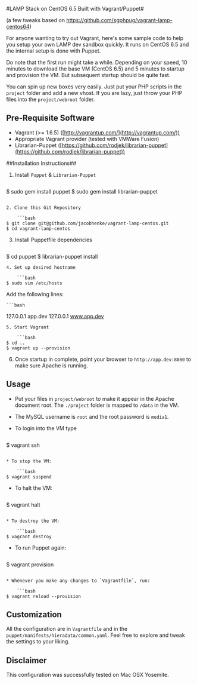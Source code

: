 #LAMP Stack on CentOS 6.5 Built with Vagrant/Puppet#

(a few tweaks based on https://github.com/sgphpug/vagrant-lamp-centos64)

For anyone wanting to try out Vagrant, here's some sample code to help you setup your own LAMP dev sandbox quickly. It runs on CentOS 6.5 and the internal setup is done with Puppet.

Do note that the first run might take a while. Depending on your speed, 10 minutes to download the base VM (CentOS 6.5) and 5 minutes to startup and provision the VM. But subsequent startup should be quite fast.

You can spin up new boxes very easily. Just put your PHP scripts in the `project` folder and add a new vhost. If you are lazy, just throw your PHP files into the `project/webroot` folder.

## Pre-Requisite Software ##

* Vagrant (>= 1.6.5) ([http://vagrantup.com/](http://vagrantup.com/))
* Appropriate Vagrant provider (tested with VMWare Fusion)
* Librarian-Puppet ([https://github.com/rodjek/librarian-puppet](https://github.com/rodjek/librarian-puppet))

##Installation Instructions##

1. Install `Puppet` & `Librarian-Puppet`

	```bash
$ sudo gem install puppet
$ sudo gem install librarian-puppet
```

2. Clone this Git Repository

	```bash
$ git clone git@github.com/jacobhenke/vagrant-lamp-centos.git
$ cd vagrant-lamp-centos
```

3. Install Puppetfile dependencies

	```bash
$ cd puppet
$ librarian-puppet install
```
4. Set up desired hostname

	```bash
$ sudo vim /etc/hosts
```

Add the following lines:

	```bash
127.0.0.1    app.dev
127.0.0.1    www.app.dev
```
5. Start Vagrant

	```bash
$ cd ..
$ vagrant up --provision
```

6.  Once startup in complete, point your browser to `http://app.dev:8080` to make sure Apache is running.


## Usage ##

* Put your files in `project/webroot` to make it appear in the Apache document root. The `./project` folder is mapped to `/data` in the VM.

* The MySQL username is `root` and the root password is `media1`.

* To login into the VM type

	```bash
$ vagrant ssh
```

* To stop the VM:

	```bash
$ vagrant suspend
```

* To halt the VM:

	```bash
$ vagrant halt
```

* To destroy the VM:

	```bash
$ vagrant destroy
```

* To run Puppet again:

	```bash
$ vagrant provision
```

* Whenever you make any changes to `Vagrantfile`, run:

	```bash
$ vagrant reload --provision
```

## Customization ##

All the configuration are in `Vagrantfile` and in the `puppet/manifests/hieradata/common.yaml`. Feel free to explore and tweak the settings to your liking.

## Disclaimer ##

This configuration was successfully tested on Mac OSX Yosemite.